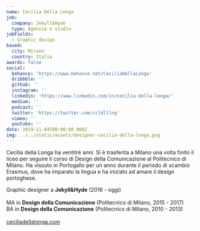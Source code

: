 ```yaml
---
name: Cecilia Della Longa
job:
  company: Jekyll&Hyde
  type: Agenzia o studio
jobFields:
  - Graphic design
based:
  city: Milano
  country: Italia
awards: false
social:
  behance: 'https://www.behance.net/CeciliaDellaLonga'
  dribbble: ''
  github: ''
  instagram: ''
  linkedin: 'https://www.linkedin.com/in/cecilia-della-longa/'
  medium: ''
  podcast: ''
  twitter: 'https://twitter.com/ccldlllng'
  vimeo: ''
  youtube: ''
date: 2019-11-04T00:00:00.000Z
img: ../../static/assets/designer-cecilia-della-longa.png
---
```


Cecilia della Longa ha ventitré anni. Si è trasferita a Milano una volta finito il liceo per seguire il corso di Design della Comunicazione al Politecnico di Milano. Ha vissuto in Portogallo per un anno durante il periodo di scambio Erasmus, dove ha imparato la lingua e ha iniziato ad amare il design portoghese.

Graphic designer a **Jekyll&Hyde** (2016 - oggi)<br><br>
MA in **Design della Comunicazione** (Politecnico di Milano, 2015 - 2017)  
BA in **Design della Comunicazione** (Politecnico di Milano, 2010 - 2013)<br><br>
[ceciliadellalonga.com](http://www.ceciliadellalonga.com/)
